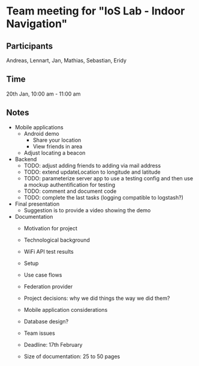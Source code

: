 # Team meeting for "IoS Lab - Indoor Navigation"

## Participants
Andreas, Lennart, Jan, Mathias, Sebastian, Eridy

## Time
20th Jan, 10:00 am - 11:00 am

## Notes
* Mobile applications
  * Android demo
    * Share your location
    * View friends in area
  * Adjust locating a beacon
* Backend
  * TODO: adjust adding friends to adding via mail address
  * TODO: extend updateLocation to longitude and latitude
  * TODO: parameterize server app to use a testing config and then use a mockup authentification for testing
  * TODO: comment and document code
  * TODO: complete the last tasks (logging compatible to logstash?)
* Final presentation
  * Suggestion is to provide a video showing the demo
* Documentation
  * Motivation for project
  * Technological background
  * WiFi API test results
  * Setup
  * Use case flows
  * Federation provider
  * Project decisions: why we did things the way we did them?
  * Mobile application considerations
  * Database design?
  * Team issues

  * Deadline: 17th February
  * Size of documentation: 25 to 50 pages